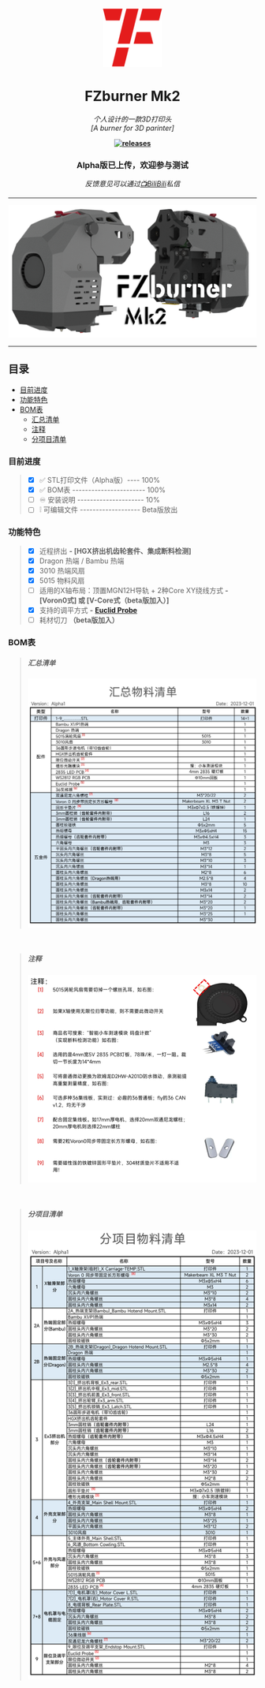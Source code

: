 <p align="center">
  <a href="https://space.bilibili.com/1898517">
    <img src="https://github.com/FZaii/FZai/blob/main/images/FZ-Logo.png" alt="Logo" width="120" height="120">
  </a>
    <br />
</p>

<h1 align="center">FZburner Mk2</h1>

*<p align="center">个人设计的一款3D打印头
  <br />
  [A burner for 3D parinter]</p>*

**<p align="center">[![releases](https://img.shields.io/github/v/release/FZaii/FZburner)](https://github.com/FZaii/FZburner/releases)</p>**
 **<h3 align="center"> Alpha版已上传，欢迎参与测试 </h3>**
 *<p align="center">反馈意见可以通过[📺BiliBili](https://space.bilibili.com/1898517)私信</p>*

 ---
 
![FZburner-Mk2](Images-效果图/FZBurner_Mk2.png)

 ---

 ## 目录

- [目前进度](#目前进度)
- [功能特色](#功能特色)
- [BOM表](#BOM表)
  - [汇总清单](#汇总清单)
  - [注释](#注释)
  - [分项目清单](#分项目清单)

    
### 目前进度 

> - [x] ✅ STL打印文件（Alpha版）---- 100%
> - [x] ✅ BOM表 -----------------------     100%
> - [ ]  ♾ 安装说明 ---------------------     10%
> - [ ]  ❕ 可编辑文件 -------------------  Beta版放出
 
### 功能特色

> - [x] 近程挤出  **- [HGX挤出机齿轮套件、集成断料检测]**
> - [x] Dragon 热端 / Bambu 热端
> - [x] 3010 热端风扇
> - [x] 5015 物料风扇
> - [ ] 适用的X轴布局：顶置MGN12H导轨 + 2种Core XY绕线方式    **- [Voron0式] 或 [V-Core式（beta版加入）]**
> - [x] 支持的调平方式  **-** [**Euclid Probe**](https://github.com/nionio6915/Euclid_Probe)
> - [ ] 耗材切刀 **（beta版加入）**

### BOM表

> ##### 汇总清单
> ![汇总物料清单](Images-效果图/汇总物料清单.png)
  <br />
  
>##### 注释
> ![物料清单注释.png](Images-效果图/物料清单注释.png)
  <br />

>##### 分项目清单
> ![分项目清单](Images-效果图/分项目物料清单.png)
  <br />

